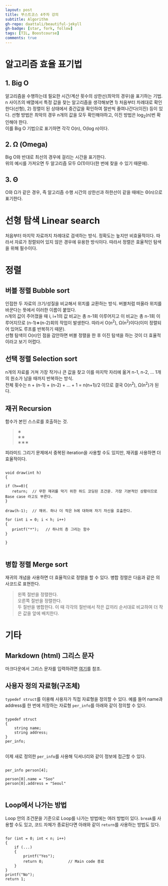 ```yaml
---
layout: post
title: 부스트코스 4주차 강의
subtitle: Algorithm
gh-repo: daattali/beautiful-jekyll
gh-badge: [star, fork, follow]
tags: [TIL, Boostcourse]
comments: true
---
```


# 알고리즘 효율 표기법
## 1. Big O
알고리즘을 수행하는데 필요한 시간/계산 횟수의 상한선(최악의 경우)을 표기하는 기법.  
n 사이즈의 배열에서 특정 값을 찾는 알고리즘을 생각해보면 1) 처음부터 차례대로 확인한다(선형), 
2) 정렬이 된 상태에서 중간값을 확인하여 절반씩 줄여나간다(이진) 등이 있다.
선형 방법은 최악의 경우 n개의 값을 모두 확인해야하고, 이진 방법은 log<sub>2</sub>(n)번 확인해야 한다.  
이를 Big O 기법으로 표기하면 각각 O(n), O(log n)이다.
   
## 2. &#937; (Omega)
Big O와 반대로 최선의 경우에 걸리는 시간을 표기한다.  
위의 예시를 가져오면 두 알고리즘 모두 &#937;(1)이다(한 번에 찾을 수 있기 때문에).

## 3. &#920;
O와 &#937;가 같은 경우, 즉 알고리즘 수행 시간의 상한선과 하한선이 같을 때에는 &#920;(n)으로 표기한다.

# 선형 탐색 Linear search
처음부터 마지막 자료까지 차례대로 검색하는 방식. 정확도는 높지만 비효율적이다. 따라서 자료가 정렬되어 있지 않은 경우에 유용한 방식이다.
따라서 정렬은 효율적인 탐색을 위해 필수이다.

# 정렬
## 버블 정렬 Bubble sort
인접한 두 자료의 크기/성질을 비교해서 위치를 교환하는 방식. 버블처럼 떠올라 위치를 바꾼다는 뜻에서 이러한 이름이 붙었다.  
n개의 값이 주어졌을 때 i, i+1의 값 비교는 총 n-1회 이루어지고 이 비교는 총 n-1회 이루어지므로 (n-1)&#8727;(n-2)회의 작업이 발생한다. 따라서 O(n<sup>2</sup>), &#937;(n<sup>2</sup>)이다(이미 정렬되어 있어도 루프를 반복하기 때문).  
선형 탐색이 O(n)인 점을 감안하면 버블 정렬을 한 후 이진 탐색을 하는 것이 더 효율적이라고 보기 어렵다.

## 선택 정렬 Selection sort
n개의 자료를 거쳐 가장 작거나 큰 값을 찾고 이를 마지막 자리에 옮겨 n-1, n-2, ... 1개의 원소가 남을 때까지 반복하는 방식.  
전체 횟수는 n + (n-1) + (n-2) + ... + 1 = n(n+1)/2 이므로 결국 O(n<sup>2</sup>), &#937;(n<sup>2</sup>)가 된다.

## 재귀 Recursion
함수가 본인 스스로를 호출하는 것. 
>&#8727;  
>&#8727;&#8727;  
>&#8727;&#8727;&#8727;  

피라미드 그리기 문제에서 중복된 iteration을 사용할 수도 있지만, 재귀를 사용하면 더 효율적이다.
<pre>
<code>
void draw(int h)
{

if (h==0){
   return;  // 무한 재귀를 막기 위한 하드 코딩된 조건문. 가장 기본적인 상황이므로 Base case 라고도 부른다.
}

draw(h-1);  // 재귀. 하나 더 작은 h에 대하여 자기 자신을 호출한다.

for (int i = 0; i < h; i++)
{
   printf("*");   // 하나의 층 그리는 함수
}

}
</code>
</pre>

## 병합 정렬 Merge sort
재귀의 개념을 사용하면 더 효율적으로 정렬을 할 수 있다. 병합 정렬은 다음과 같은 의사코드로 표현한다.

>왼쪽 절반을 정렬한다.  
>오른쪽 절반을 정렬한다.  
>두 절반을 병합한다. 이 때 각각의 절반에서 작은 값끼리 순서대로 비교하여 더 작은 값을 앞에 배치한다.



# 기타
## Markdown (html) 그리스 문자
마크다운에서 그리스 문자를 입력하려면 [여기](https://www.htmlhelp.com/reference/html40/entities/symbols.html)를 참조.

## 사용자 정의 자료형(구조체)
<code>typedef struct</code>를 이용해 사용자가 직접 자료형을 정의할 수 있다. 예를 들어 name과 address를 한 번에 저장하는 자료형 <code>per_info</code>를 아래와 같이 정의할 수 있다.
<pre>
<code>
typedef struct
{
    string name;
    string address;
}
per_info;
</code>
</pre>
이제 새로 정의한 <code>per_info</code>를 사용해 딕셔너리와 같이 정보에 접근할 수 있다.
<pre>
<code>
per_info person[4];

person[0].name = "Soo"
person[0].address = "Seoul"
</code>
</pre>

## Loop에서 나가는 방법
Loop 안의 조건문을 기준으로 Loop를 나가는 방법에는 여러 방법이 있다.
<code>break</code>를 사용할 수도 있고, 코드 자체가 종료된다면 아래와 같이 <code>return</code>를 사용하는 방법도 있다.
<pre>
<code>
for (int = 0; int < n; i++)
{
    if (...)
    {
        printf("Yes");
        return 0;           // Main code 종료
    }
}
printf("No");
return 1;
</code>
</pre>
